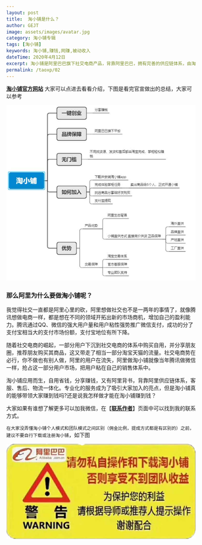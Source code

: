 ```yaml
---
layout: post
title:  淘小铺是什么？
author: GEJT
image: assets/images/avatar.jpg
category: 淘小铺专辑
tags: [淘小铺]
keywords: 淘小铺,赚钱,网赚,被动收入
dateTime: 2020年4月12日
excerpt: 淘小铺是阿里巴巴旗下社交电商产品，背靠阿里巴巴，拥有完善的供应链体系，由淘宝商城提供客服、售后和物流配送，多快好省有保障，力求做到用户既能省钱又能赚钱，利用自己的闲暇时间赚点小钱，轻松创业。
permalink: /taoxp/02
---
```


**[淘小铺官方网站](https://market.m.taobao.com/apps/abs/10/574/52psv?psId=2344150&spm=a21bo.2017.201855.1.5af911d9HL9mev)** 大家可以点进去看看介绍，下图是看完官宣做出的总结，大家可以参考


![](/img/taoxp-what.jpg)

### 那么阿里为什么要做淘小铺呢？

我觉得社交一直都是阿里心里的砍，阿里想做社交也不是一两年的事情了，就像腾讯想做电商一样，都是想在不同的领域开拓出新的市场商机，增加自己的盈利能力。腾讯通过QQ、微信的强大用户量和用户粘性强势推广微信支付，成功的分了支付宝相当大的支付市场份额，支付宝地位有所下降。

随着社交电商的崛起，一部分用户下沉到社交电商的体系中购买自用，并分享朋友圈，推荐朋友购买其商品，这又带走了相当一部分淘宝天猫的流量。社交电商势在必行，你不做也有别人做，阿里的用户在流失，阿里做淘小铺就像当年腾讯做微信一样，抢占这一部分用户市场，把用户粘在自己的销售体系中。

淘小铺应用而生，自用省钱，分享赚钱，又有阿里背书，背靠阿里供应链体系，客服、售后、物流一体化。专业化的服务成为了吸引大家加入的亮点，但是淘小铺真的能够带领大家赚到钱吗?还是说我怎样做才能在淘小铺赚到钱？

大家如果有谁想了解更多可以加我微信，在【**[联系作者](/contact.html)**】页面中可以找到我的联系方式。

`在大家没弄懂淘小铺个人模式和团队模式之间区别（佣金比例，提成方式都是有区别的）之前，建议不要自行下载或注册淘小铺`，如下图

![](/img/taoxp-warning.jpg)

